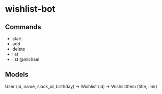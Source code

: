 # wishlist-bot

## Commands
- start
- add
- delete
- list
- list @michael


## Models

User (id, name, slack_id, birthday)
  -> Wishlist (id)
    -> WishlistItem (title, link)
